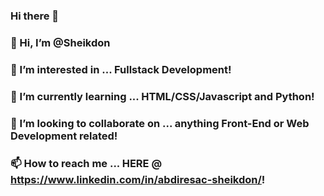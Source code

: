 ### Hi there 👋

### 👋 Hi, I’m @Sheikdon
### 👀 I’m interested in ... Fullstack Development!
### 🌱 I’m currently learning ... HTML/CSS/Javascript and Python!
### 💞️ I’m looking to collaborate on ... anything Front-End or Web Development related!
### 📫 How to reach me ... HERE @ https://www.linkedin.com/in/abdiresac-sheikdon/!
